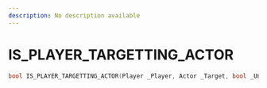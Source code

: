 ```yaml
---
description: No description available 
---
```


# IS_PLAYER_TARGETTING_ACTOR

```cpp
bool IS_PLAYER_TARGETTING_ACTOR(Player _Player, Actor _Target, bool _Unk2);
```